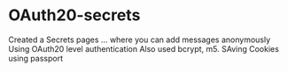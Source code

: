 # OAuth20-secrets
Created a Secrets pages ... where you can add messages anonymously 
Using OAuth20 level authentication
Also used bcrypt, m5.
SAving Cookies using passport
